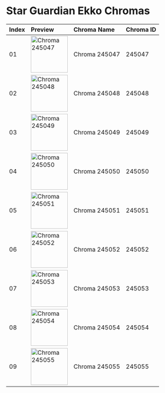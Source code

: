 # Star Guardian Ekko Chromas

| Index | Preview | Chroma Name | Chroma ID |
|:---|:---|:---|:---|
| 01 | <img src='https://raw.communitydragon.org/latest/plugins/rcp-be-lol-game-data/global/default/v1/champion-chroma-images/245/245047.png' alt='Chroma 245047' width='100'> | Chroma 245047 | 245047 |
| 02 | <img src='https://raw.communitydragon.org/latest/plugins/rcp-be-lol-game-data/global/default/v1/champion-chroma-images/245/245048.png' alt='Chroma 245048' width='100'> | Chroma 245048 | 245048 |
| 03 | <img src='https://raw.communitydragon.org/latest/plugins/rcp-be-lol-game-data/global/default/v1/champion-chroma-images/245/245049.png' alt='Chroma 245049' width='100'> | Chroma 245049 | 245049 |
| 04 | <img src='https://raw.communitydragon.org/latest/plugins/rcp-be-lol-game-data/global/default/v1/champion-chroma-images/245/245050.png' alt='Chroma 245050' width='100'> | Chroma 245050 | 245050 |
| 05 | <img src='https://raw.communitydragon.org/latest/plugins/rcp-be-lol-game-data/global/default/v1/champion-chroma-images/245/245051.png' alt='Chroma 245051' width='100'> | Chroma 245051 | 245051 |
| 06 | <img src='https://raw.communitydragon.org/latest/plugins/rcp-be-lol-game-data/global/default/v1/champion-chroma-images/245/245052.png' alt='Chroma 245052' width='100'> | Chroma 245052 | 245052 |
| 07 | <img src='https://raw.communitydragon.org/latest/plugins/rcp-be-lol-game-data/global/default/v1/champion-chroma-images/245/245053.png' alt='Chroma 245053' width='100'> | Chroma 245053 | 245053 |
| 08 | <img src='https://raw.communitydragon.org/latest/plugins/rcp-be-lol-game-data/global/default/v1/champion-chroma-images/245/245054.png' alt='Chroma 245054' width='100'> | Chroma 245054 | 245054 |
| 09 | <img src='https://raw.communitydragon.org/latest/plugins/rcp-be-lol-game-data/global/default/v1/champion-chroma-images/245/245055.png' alt='Chroma 245055' width='100'> | Chroma 245055 | 245055 |
